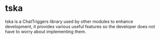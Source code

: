 # tska
tska is a ChatTriggers library used by other modules to enhance development, it provides various useful features so the developer does not have to worry about implementing them.
